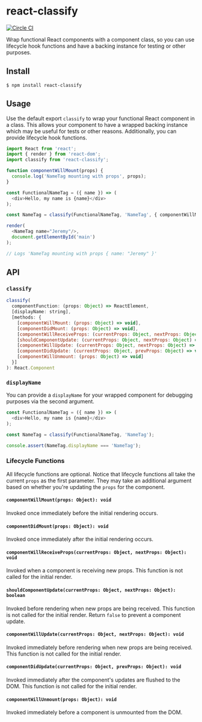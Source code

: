 # react-classify

[![Circle CI](https://circleci.com/gh/jfairbank/react-classify.svg?style=svg)](https://circleci.com/gh/jfairbank/react-classify)

Wrap functional React components with a component class, so you can use
lifecycle hook functions and have a backing instance for testing or other
purposes.

## Install

    $ npm install react-classify

## Usage

Use the default export `classify` to wrap your functional React component in a
class. This allows your component to have a wrapped backing instance which may
be useful for tests or other reasons. Additionally, you can provide lifecycle
hook functions.

```js
import React from 'react';
import { render } from 'react-dom';
import classify from 'react-classify';

function componentWillMount(props) {
  console.log('NameTag mounting with props', props);
}

const FunctionalNameTag = ({ name }) => (
  <div>Hello, my name is {name}</div>
);

const NameTag = classify(FunctionalNameTag, 'NameTag', { componentWillMount });

render(
  <NameTag name="Jeremy"/>,
  document.getElementById('main')
);

// Logs 'NameTag mounting with props { name: "Jeremy" }'
```

## API

### `classify`

```js
classify(
  componentFunction: (props: Object) => ReactElement,
  [displayName: string],
  [methods: {
    [componentWillMount: (props: Object) => void],
    [componentDidMount: (props: Object) => void],
    [componentWillReceiveProps: (currentProps: Object, nextProps: Object) => void],
    [shouldComponentUpdate: (currentProps: Object, nextProps: Object) => boolean],
    [componentWillUpdate: (currentProps: Object, nextProps: Object) => void],
    [componentDidUpdate: (currentProps: Object, prevProps: Object) => void],
    [componentWillUnmount: (props: Object) => void]
  }]
): React.Component
```

### `displayName`

You can provide a `displayName` for your wrapped component for debugging
purposes via the second argument.

```js
const FunctionalNameTag = ({ name }) => (
  <div>Hello, my name is {name}</div>
);

const NameTag = classify(FunctionalNameTag, 'NameTag');

console.assert(NameTag.displayName === 'NameTag');
```

### Lifecycle Functions

All lifecycle functions are optional. Notice that lifecycle functions all take
the current `props` as the first parameter. They may take an additional argument
based on whether you're updating the `props` for the component.


#### `componentWillMount(props: Object): void`

Invoked once immediately before the initial rendering occurs.

#### `componentDidMount(props: Object): void`

Invoked once immediately after the initial rendering occurs.

#### `componentWillReceiveProps(currentProps: Object, nextProps: Object): void`

Invoked when a component is receiving new props. This function is not called for
the initial render.

#### `shouldComponentUpdate(currentProps: Object, nextProps: Object): boolean`

Invoked before rendering when new props are being received. This function is not
called for the initial render. Return `false` to prevent a component update.

#### `componentWillUpdate(currentProps: Object, nextProps: Object): void`

Invoked immediately before rendering when new props are being received. This
function is not called for the initial render.

#### `componentDidUpdate(currentProps: Object, prevProps: Object): void`

Invoked immediately after the component's updates are flushed to the DOM. This
function is not called for the initial render.

#### `componentWillUnmount(props: Object): void`

Invoked immediately before a component is unmounted from the DOM.
